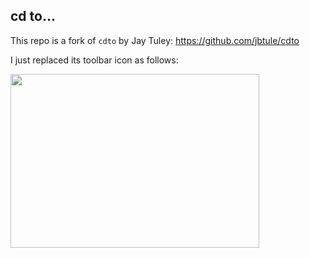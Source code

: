 ## cd to...

This repo is a fork of `cdto` by Jay Tuley:
https://github.com/jbtule/cdto

I just replaced its toolbar icon as follows:

<img src="https://raw.github.com/yuanzhoucq/cdto/master/graphics/compare.png" height="278px" width="398px" />